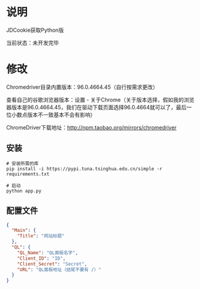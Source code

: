 # 说明
JDCookie获取Python版

当前状态：未开发完毕

# 修改
Chromedriver目录内置版本：96.0.4664.45（自行按需求更改）

查看自己的谷歌浏览器版本：设置 - 关于Chrome（关于版本选择，假如我的浏览器版本是96.0.4664.45，我们在驱动下载页面选择96.0.4664就可以了，最后一位小数点版本不一致基本不会有影响）

ChromeDriver下载地址：http://npm.taobao.org/mirrors/chromedriver

## 安装
```text
# 安装所需的库
pip install -i https://pypi.tuna.tsinghua.edu.cn/simple -r requirements.txt

# 启动
python app.py
```

## 配置文件
```json
{
  "Main": {
    "Title": "网站标题"
  },
  "QL": {
    "QL_Name": "QL面板名字",
    "Client_ID": "ID",
    "Client_Secret": "Secret",
    "URL": "QL面板地址（结尾不要有 /）"
  }
}
```


